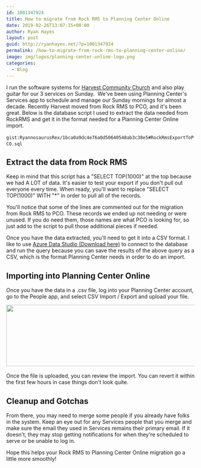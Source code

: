```yaml
---
id: 1001347924
title: How to migrate from Rock RMS to Planning Center Online
date: 2019-02-26T13:07:15+00:00
author: Ryan Hayes
layout: post
guid: http://ryanhayes.net/?p=1001347924
permalink: /how-to-migrate-from-rock-rms-to-planning-center-online/
image: img/logos/planning-center-online-logo.png
categories:
  - Blog
---
```

I run the software systems for [Harvest Community Church](https://harvesttn.com/) and also play guitar for our 3 services on Sunday.  We've been using Planning Center's Services app to schedule and manage our Sunday mornings for almost a decade. Recently Harvest moved from Rock RMS to PCO, and it's been great. Below is the database script I used to extract the data needed from RockRMS and get it in the format needed for a Planning Center Online import.

`gist:RyannosaurusRex/1bca0a9dc4e76a0d50640548ab3c38e5#RockRmsExportToPCO.sql`

## Extract the data from Rock RMS

Keep in mind that this script has a "SELECT TOP(1000)" at the top because we had A LOT of data. It's easier to test your export if you don't pull out everyone every time. When ready, you'll want to replace "SELECT TOP(1000)" WITH "*" in order to pull all of the records.

You'll notice that some of the lines are commented out for the migration from Rock RMS to PCO. These records we ended up not needing or were unused. If you do need them, those names are what PCO is looking for, so just add to the script to pull those additional pieces if needed.



Once you have the data extracted, you'll need to get it into a CSV format. I like to use [Azure Data Studio (Download here)](https://docs.microsoft.com/en-us/sql/azure-data-studio/download?view=sql-server-2017) to connect to the database and run the query because you can save the results of the above query as a CSV, which is the format Planning Center needs in order to do an import.

## Importing into Planning Center Online

Once you have the data in a .csv file, log into your Planning Center account, go to the People app, and select CSV Import / Export and upload your file.

[<img src="img/wp-content/uploads/2019/02/Planning-Center-Online-Import-1024x224.png" alt="" class="alignnone size-large wp-image-1001347928" width="750" height="164" srcset="https://img/wp-content/uploads/2019/02/Planning-Center-Online-Import-1024x224.png 1024w, img/wp-content/uploads/2019/02/Planning-Center-Online-Import-300x66.png 300w, img/wp-content/uploads/2019/02/Planning-Center-Online-Import-768x168.png 768w, img/wp-content/uploads/2019/02/Planning-Center-Online-Import.png 1234w" sizes="(max-width: 750px) 100vw, 750px" />](img/wp-content/uploads/2019/02/Planning-Center-Online-Import.png)

Once the file is uploaded, you can review the import. You can revert it within the first few hours in case things don't look quite.

## Cleanup and Gotchas

From there, you may need to merge some people if you already have folks in the system. Keep an eye out for any Services people that you merge and make sure the email they used in Services remains their primary email. If it doesn't, they may stop getting notifications for when they're scheduled to serve or be unable to log in.

Hope this helps your Rock RMS to Planning Center Online migration go a little more smoothly!

&nbsp;